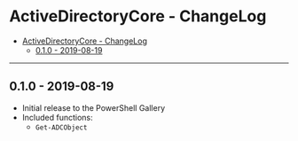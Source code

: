# ActiveDirectoryCore - ChangeLog

* [ActiveDirectoryCore - ChangeLog](#activedirectorycore---changelog)
    * [0.1.0 - 2019-08-19](#010---2019-08-19)

***

## 0.1.0 - 2019-08-19

* Initial release to the PowerShell Gallery
* Included functions:
    * `Get-ADCObject`
